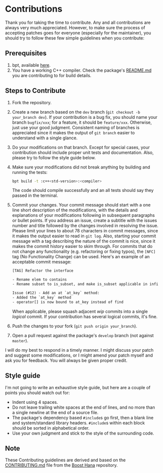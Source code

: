 # Contributions

Thank you for taking the time to contribute.
Any and all contributions are always very much appreciated. However, to make sure the process of accepting patches goes for everyone (especially for the maintainer), you should try to follow these few simple guidelines when you contribute:

## Prerequisites

1. bpt, available [here](https://bpt.pizza/docs/latest/tut/install.html).
2. You have a working C++ compiler. Check the package's [README.md](README.md) you are contributing to for build  details.

## Steps to Contribute

1. Fork the repository.
2. Create a new branch based on the `dev` branch (`git checkout -b your_branch dev`).
   If your contribution is a bug fix, you should name your branch `bugfix/xxx`;
   for a feature, it should be `feature/xxx`. Otherwise, just use your good
   judgment. Consistent naming of branches is appreciated since it makes the
   output of `git branch` easier to understand with a single glance.
3. Do your modifications on that branch. Except for special cases, your
   contribution should include proper unit tests and documentation. Also,
   please try to follow the style guide below.
4. Make sure your modifications did not break anything by building and
   running the tests:

   ```sh
   bpt build -t :c++<std-version>:<compiler>
   ```

   The code should compile successfully and an all tests should say they passed in the terminal.

5. Commit your changes. Your commit message should start with a one line
   short description of the modifications, with the details and explanations
   of your modifications following in subsequent paragraphs or bullet points. If you address an issue, create a subtitle with the issues number and title followed by the changes involved in resolving the issue.
   Please limit your lines to about 78 characters in commit messages, since
   it makes the output easier to read in `git log`. Also, starting your commit
   message with a tag describing the nature of the commit is nice, since it
   makes the commit history easier to skim through. For commits that do not
   change any functionality (e.g. refactoring or fixing typos), the `[NFC]`
   tag (No Functionality Change) can be used. Here's an example of an
   acceptable commit message:

   ```txt
   [TAG] Refactor the interface

   - Rename elem to contains
   - Rename subset to is_subset, and make is_subset applicable in infix notation

   Issue (#12) - Add an at `at_key` method:
   - Added the `at_key` method
   - operator[] is now bound to at_key instead of find
   ```

   When applicable, please squash adjacent _wip_ commits into a single _logical_ commit.
   If your contribution has several logical commits, it's fine.
6. Push the changes to your fork (`git push origin your_branch`).
7. Open a pull request against the package's `develop` branch (not against `master`).

I will do my best to respond in a timely manner. I might discuss your patch and suggest some modifications, or I might amend your patch myself and ask you for feedback.
You will always be given proper credit.

## Style guide

I'm not going to write an exhaustive style guide, but here are a couple of
points you should watch out for:

- Indent using 4 spaces.
- Do not leave trailing white spaces at the end of lines, and no more than a
  single newline at the end of a source file.
- The package's dependency based `#include`s go first, then a blank line and system/standard library headers.
  `#include`s within each block should be sorted in alphabetical order.
- Use your own judgment and stick to the style of the surrounding code.

## Note

These Contributing guidelines are derived and based on the [CONTRIBUTING.md](https://github.com/boostorg/hana/blob/master/CONTRIBUTING.md?plain=1) file from the [Boost Hana](https://github.com/boostorg/hana) repository.
